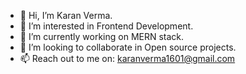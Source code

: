 - 👋 Hi, I’m Karan Verma.
- 👀 I’m interested in Frontend Development.
- 🌱 I’m currently working on MERN stack.
- 💞️ I’m looking to collaborate in Open source projects.
- 📫 Reach out to me on: karanverma1601@gmail.com

<!---
karanverma7/karanverma7 is a ✨ special ✨ repository because its `README.md` (this file) appears on your GitHub profile.
You can click the Preview link to take a look at your changes.
--->
